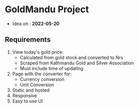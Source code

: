 # GoldMandu Project

- Idea on : **2022-05-20**

## Requirements

1. View today's gold price:
    - Calculated from gold stock and converted to Nrs
    - Scraped from Kathmandu Gold and Silver Association
    - Must include time of updating
2. Page with the converter for:
    - Currency conversion
    - Unit Conversion
3. Static and hosted
4. Responsive
5. Easy to use UI

